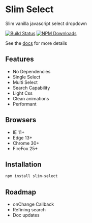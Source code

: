 # Slim Select
Slim vanilla javascript select dropdown

[![Build Status](https://travis-ci.org/brianvoe/slim-select.svg?branch=master)](https://travis-ci.org/brianvoe/slim-select)
[![NPM Downloads](https://img.shields.io/npm/dt/slim-select.svg)](https://www.npmjs.com/package/slim-select)

See the [docs](http://slim-select.com) for more details

## Features
- No Dependencies
- Single Select
- Multi Select
- Search Capability
- Light Css
- Clean animations
- Performant

## Browsers
- IE 11+
- Edge 13+
- Chrome 30+
- FireFox 25+

## Installation
```javascript
npm install slim-select
```

## Roadmap
- onChange Callback
- Refining search
- Doc updates
